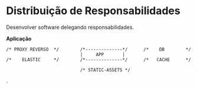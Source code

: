 # Distribuição de Responsabilidades

Desenvolver software delegando responsabilidades.

**Aplicação**


    /* PROXY REVERSO  */        /*--------------*/      /*    DB        */
                                |     APP       |       
    /*    ELASTIC     */        /*--------------*/      /*   CACHE      */

                                /* STATIC-ASSETS */

.

